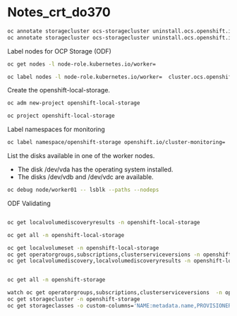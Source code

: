 # Notes_crt_do370

```sh
oc annotate storagecluster ocs-storagecluster uninstall.ocs.openshift.io/cleanup-policy="retain" --overwrite
oc annotate storagecluster ocs-storagecluster uninstall.ocs.openshift.io/mode="forced" --overwrite
```

Label nodes for OCP Storage (ODF)

```sh
oc get nodes -l node-role.kubernetes.io/worker=
```

```sh
oc label nodes -l node-role.kubernetes.io/worker=  cluster.ocs.openshift.io/openshift-storage=
```

Create the openshift-local-storage.

```sh
oc adm new-project openshift-local-storage

oc project openshift-local-storage
```

Label namespaces for monitoring

```sh
oc label namespace/openshift-storage openshift.io/cluster-monitoring=
```

List the disks available in one of the worker nodes.
 - The disk /dev/vda has the operating system installed.
 - The disks /dev/vdb and /dev/vdc are available.

```sh
oc debug node/worker01 -- lsblk --paths --nodeps
```

ODF Validating 

```sh

oc get localvolumediscoveryresults -n openshift-local-storage

oc get all -n openshift-local-storage

oc get localvolumeset -n openshift-local-storage
oc get operatorgroups,subscriptions,clusterserviceversions -n openshift-local-storage
oc get localvolumediscovery,localvolumediscoveryresults -n openshift-local-storage


oc get all -n openshift-storage

watch oc get operatorgroups,subscriptions,clusterserviceversions  -n openshift-storage
oc get storagecluster -n openshift-storage
oc get storageclasses -o custom-columns='NAME:metadata.name,PROVISIONER:provisioner'


```



